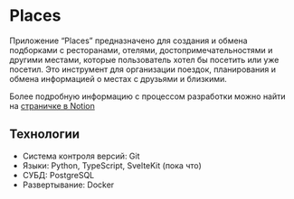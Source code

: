 # Places

Приложение “Places” предназначено для создания и обмена подборками с ресторанами, отелями, достопримечательностями и другими местами, которые пользователь хотел бы посетить или уже посетил. Это инструмент для организации поездок, планирования и обмена информацией о местах с друзьями и близкими.

Более подробную информацию с процессом разработки можно найти на [страничке в Notion](https://www.notion.so/kfcgenius/Places-e4cf68b1a4504920be9f0560586eca30)

## Технологии

- Система контроля версий: Git
- Языки: Python, TypeScript, SvelteKit (пока что)
- СУБД: PostgreSQL
- Развертывание: Docker